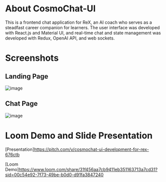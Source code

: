 # About CosmoChat-UI 
This is a frontend chat application for ReX, an AI coach who serves as a steadfast career companion for learners. The user interface was developed with React.js and Material UI, and real-time chat and state management was developed with Redux, OpenAI API, and web sockets. 

# Screenshots 
## Landing Page
![image](https://github.com/user-attachments/assets/233e6ca1-ed7a-4b94-946f-32051669f650)

## Chat Page
![image](https://github.com/user-attachments/assets/49dcc3f7-5ff9-4314-968b-88b1f2045293)

# Loom Demo and Slide Presentation
[Presentation]https://pitch.com/v/cosmochat-ui-development-for-rex-676ctb

[Loom Demo]https://www.loom.com/share/31f456aa7cb9411eb351163713a7cd31?sid=00c54e92-7f73-49be-b0d0-d91fa3847240
